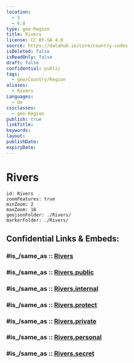 ```yaml
---
location:
  - 5
  - 6.8
type: geo-Region
title: Rivers
license: CC BY-SA 4.0
source: https://datahub.io/core/country-codes
isDeleted: false
isReadOnly: false
draft: false
confidential: public
tags:
  - geo/Country/Region
aliases:
  - Rivers
Languages:
  - de
cssclasses:
  - geo-Region
publish: true
linkTitle:
keywords:
layout:
publishDate:
expiryDate:
---
```


# Rivers

```leaflet
id: Rivers
zoomFeatures: true 
minZoom: 2 
maxZoom: 18
geojsonFolder: ./Rivers/
markerFolder: ./Rivers/
```


## Confidential Links & Embeds: 

### #is_/same_as :: [Rivers](/_Standards/Earth/Continent/Africa/Africa~Central/Nigeria/Zones~Nigeria/Nigeria~South/Rivers.md) 

### #is_/same_as :: [Rivers.public](/_public/Earth/Continent/Africa/Africa~Central/Nigeria/Zones~Nigeria/Nigeria~South/Rivers.public.md) 

### #is_/same_as :: [Rivers.internal](/_internal/Earth/Continent/Africa/Africa~Central/Nigeria/Zones~Nigeria/Nigeria~South/Rivers.internal.md) 

### #is_/same_as :: [Rivers.protect](/_protect/Earth/Continent/Africa/Africa~Central/Nigeria/Zones~Nigeria/Nigeria~South/Rivers.protect.md) 

### #is_/same_as :: [Rivers.private](/_private/Earth/Continent/Africa/Africa~Central/Nigeria/Zones~Nigeria/Nigeria~South/Rivers.private.md) 

### #is_/same_as :: [Rivers.personal](/_personal/Earth/Continent/Africa/Africa~Central/Nigeria/Zones~Nigeria/Nigeria~South/Rivers.personal.md) 

### #is_/same_as :: [Rivers.secret](/_secret/Earth/Continent/Africa/Africa~Central/Nigeria/Zones~Nigeria/Nigeria~South/Rivers.secret.md)

